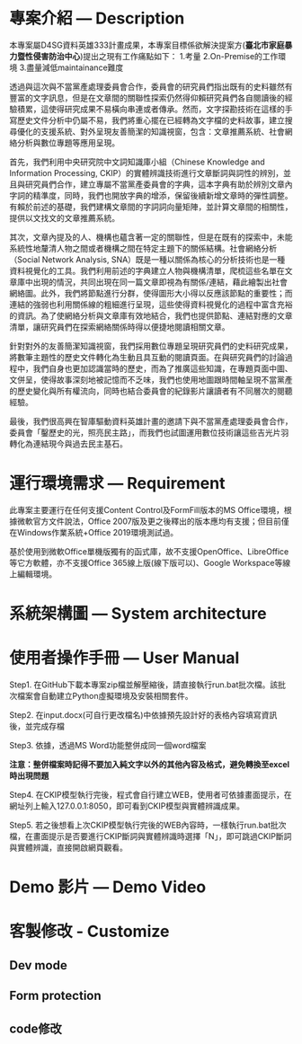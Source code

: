 # 專案介紹 — Description

本專案屬D4SG資料英雄333計畫成果，本專案目標係欲解決提案方(**臺北市家庭暴力暨性侵害防治中心**)提出之現有工作痛點如下：
1.考量
2.On-Premise的工作環境
3.盡量減低maintainance難度


透過與這次與不當黨產處理委員會合作，委員會的研究員們指出既有的史料雖然有豐富的文字訊息，但是在文章間的關聯性探索仍然得仰賴研究員們各自閱讀後的經驗積累，這使得研究成果不易橫向串連或者傳承。然而，文字探勘技術在這樣的手寫歷史文件分析中仍屬不易，我們將重心擺在已經轉為文字檔的史料故事，建立搜尋優化的支援系統、對外呈現友善簡潔的知識視窗，包含：文章推薦系統、社會網絡分析與數位專題等應用呈現。

首先，我們利用中央研究院中文詞知識庫小組（Chinese Knowledge and Information Processing, CKIP）的實體辨識技術進行文章斷詞與詞性的辨別，並且與研究員們合作，建立專屬不當黨產委員會的字典，這本字典有助於辨別文章內字詞的精準度，同時，我們也開放字典的增添，保留後續新增文章時的彈性調整。有賴於前述的基礎，我們建構文章間的字詞詞向量矩陣，並計算文章間的相關性，提供以文找文的文章推薦系統。

其次，文章內提及的人、機構也蘊含著一定的關聯性，但是在既有的探索中，未能系統性地釐清人物之間或者機構之間在特定主題下的關係結構。社會網絡分析（Social Network Analysis, SNA）既是一種以關係為核心的分析技術也是一種資料視覺化的工具。我們利用前述的字典建立人物與機構清單，爬梳這些名單在文章庫中出現的情況，共同出現在同一篇文章即視為有關係/連結，藉此繪製出社會網絡圖。此外，我們將節點進行分群，使得圖形大小得以反應該節點的重要性；而連結的強弱也利用關係線的粗細進行呈現，這些使得資料視覺化的過程中富含充裕的資訊。為了使網絡分析與文章庫有效地結合，我們也提供節點、連結對應的文章清單，讓研究員們在探索網絡關係時得以便捷地閱讀相關文章。

針對對外的友善簡潔知識視窗，我們採用數位專題呈現研究員們的史料研究成果，將數筆主題性的歷史文件轉化為生動且具互動的閱讀頁面。在與研究員們的討論過程中，我們自身也更加認識當時的歷史，而為了推廣這些知識，在專題頁面中圖、文併呈，使得故事深刻地被記憶而不乏味，我們也使用地圖跟時間軸呈現不當黨產的歷史變化與所有權流向，同時也結合委員會的紀錄影片讓讀者有不同層次的閱聽經驗。

最後，我們很高興在智庫驅動資料英雄計畫的邀請下與不當黨產處理委員會合作，委員會「鑿歷史的光，照亮民主路」，而我們也試圖運用數位技術讓這些吉光片羽轉化為連結現今與過去民主基石。

# 運行環境需求 — Requirement

此專案主要運行在任何支援Content Control及FormFill版本的MS Office環境，根據微軟官方文件說法，Office 2007版及更之後釋出的版本應均有支援；但目前僅在Windows作業系統+Office 2019環境測試過。

基於使用到微軟Office單機版獨有的函式庫，故不支援OpenOffice、LibreOffice等它方軟體，亦不支援Office 365線上版(線下版可以)、Google Workspace等線上編輯環境。

# 系統架構圖 — System architecture



# 使用者操作手冊 — User Manual

Step1. 在GitHub下載本專案zip檔並解壓縮後，請直接執行run.bat批次檔。該批次檔案會自動建立Python虛擬環境及安裝相關套件。

Step2. 在input.docx(可自行更改檔名)中依據預先設計好的表格內容填寫資訊後，並完成存檔

Step3. 依據，透過MS Word功能整併成同一個word檔案

**注意：整併檔案時記得不要加入純文字以外的其他內容及格式，避免轉換至excel時出現問題**

Step4. 在CKIP模型執行完後，程式會自行建立WEB，使用者可依據畫面提示，在網址列上輸入127.0.0.1:8050，即可看到CKIP模型與實體辨識成果。

Step5. 若之後想看上次CKIP模型執行完後的WEB內容時，一樣執行run.bat批次檔，在畫面提示是否要進行CKIP斷詞與實體辨識時選擇「N」，即可跳過CKIP斷詞與實體辨識，直接開啟網頁觀看。

# Demo 影片 — Demo Video

# 客製修改 - Customize 

## Dev mode

## Form protection


## code修改